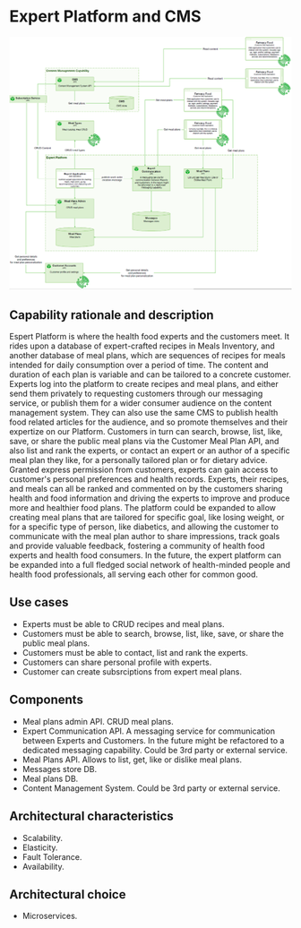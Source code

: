# Expert Platform and CMS

![image](../Images/ExpertPlatform.png) 

## Capability rationale and description

Espert Platform is where the health food experts and the customers meet. It rides upon a database of expert-crafted recipes in Meals Inventory, and another database of meal plans, which are sequences of recipes for meals intended for daily consumption over a period of time. The content and duration of each plan is variable and can be tailored to a concrete customer.
Experts log into the platform to create recipes and meal plans, and either send them privately to requesting customers through our messaging service, or publish them for a wider consumer audience on the content management system.
They can also use the same CMS to publish health food related articles for the audience, and so promote themselves and their expertize on our Platform.
Customers in turn can search, browse, list, like, save, or share the public meal plans via the Customer Meal Plan API, and also list and rank the experts, or contact an expert or an author of a specific meal plan they like, for a personally tailored plan or for dietary advice.
Granted express permission from customers, experts can gain access to customer's personal preferences and health records.
Experts, their recipes, and meals can all be ranked and commented on by the customers sharing health and food information and driving the experts to improve and produce more and healthier food plans.
The platform could be expanded to allow creating meal plans that are tailored for specific goal, like losing weight, or for a specific type of person, like diabetics, and allowing the customer to communicate with the meal plan author to share impressions, track goals and provide valuable feedback, fostering a community of health food experts and health food consumers.
In the future, the expert platform can be expanded into a full fledged social network of health-minded people and health food professionals, all serving each other for common good.  

## Use cases

* Experts must be able to CRUD recipes and meal plans.
* Customers must be able to search, browse, list, like, save, or share the public meal plans.
* Customers must be able to contact, list and rank the experts.
* Customers can share personal profile with experts.
* Customer can create subsrciptions from expert meal plans.  

## Components

* Meal plans admin API. CRUD meal plans.
* Expert Communication API. A messaging service for communication between Experts and Customers. In the future might be refactored to a dedicated messaging capability. Could be 3rd party or external service.
* Meal Plans API. Allows to list, get, like or dislike meal plans.
* Messages store DB.
* Meal plans DB.
* Content Management System. Could be 3rd party or external service.


## Architectural characteristics

* Scalability.
* Elasticity.
* Fault Tolerance.
* Availability.

## Architectural choice

* Microservices.